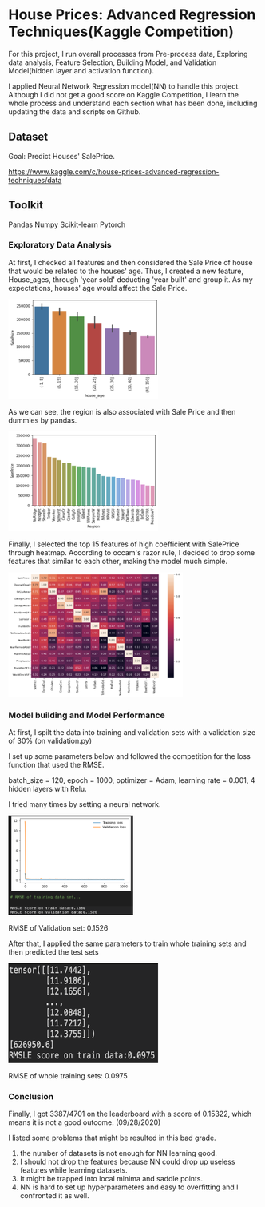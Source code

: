 # House Prices: Advanced Regression Techniques(Kaggle Competition)
For this project, I run overall processes from Pre-process data, Exploring data analysis, Feature Selection, Building Model, and Validation Model(hidden layer and activation function).

I applied Neural Network Regression model(NN) to handle this project. Although I did not get a good score on Kaggle Competition, I learn the whole process and understand each section what has been done, including updating the data and scripts on Github.

## Dataset
Goal: Predict Houses' SalePrice.

https://www.kaggle.com/c/house-prices-advanced-regression-techniques/data

## Toolkit
Pandas  Numpy Scikit-learn  Pytorch

### Exploratory Data Analysis 
At first, I checked all features and then considered the Sale Price of house that would be related to the houses' age.
Thus, I created a new feature, House_ages, through 'year sold' deducting 'year built' and group it.
As my expectations, houses' age would affect the Sale Price.

<img src="https://github.com/MengLungLee/Kaggle_HousePrice/blob/master/EDA_screenshot/house_ages.png" width="300" height="200">


As we can see, the region is also associated with Sale Price and then dummies by pandas.

<img src="https://github.com/MengLungLee/Kaggle_HousePrice/blob/master/EDA_screenshot/region.png" width="300" height="200">

Finally, I selected the top 15 features of high coefficient with SalePrice through heatmap.
According to occam's razor rule, I decided to drop some features that similar to each other, making the model much simple.

<img src="https://github.com/MengLungLee/Kaggle_HousePrice/blob/master/EDA_screenshot/top15_heatmap.png" width="350" height="250">

### Model building and Model Performance

At first, I spilt the data into training and validation sets with a validation size of 30% (on validation.py)

I set up some parameters below and followed the competition for the loss function that used the RMSE.

batch_size = 120, epoch = 1000, optimizer = Adam, learning rate = 0.001, 4 hidden layers with Relu.

I tried many times by setting a neural network.

<img src="https://github.com/MengLungLee/Kaggle_HousePrice/blob/master/ModelBuilding_screenshot/Validation%20loss.png" width="250" height="200">

RMSE of Validation set: 0.1526

After that, I applied the same parameters to train whole training sets and then predicted the test sets

<img src="https://github.com/MengLungLee/Kaggle_HousePrice/blob/master/ModelBuilding_screenshot/output.png" width="300" height="200">

RMSE of whole training sets: 0.0975

### Conclusion

Finally, I got 3387/4701 on the leaderboard with a score of 0.15322, which means it is not a good outcome. (09/28/2020)

I listed some problems that might be resulted in this bad grade.

1. the number of datasets is not enough for NN learning good.
2. I should not drop the features because NN could drop up useless features while learning datasets.
3. It might be trapped into local minima and saddle points.
4. NN is hard to set up hyperparameters and easy to overfitting and I confronted it as well.
